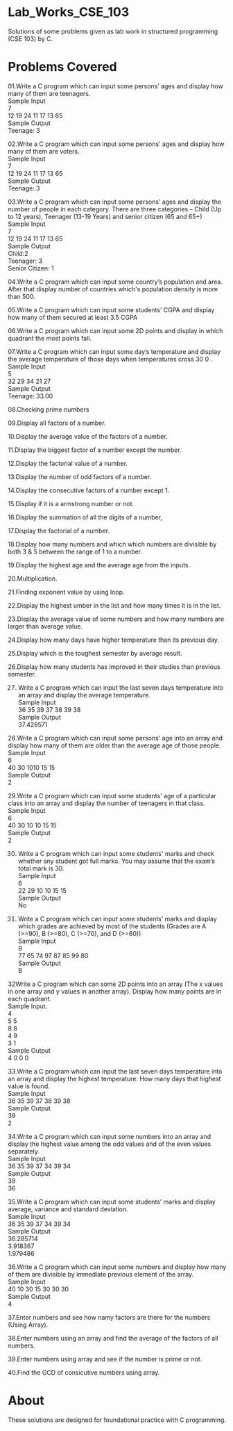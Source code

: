 # Lab_Works_CSE_103
Solutions of some problems given as lab work in structured programming (CSE 103) by C.

# Problems Covered

01.Write a C program which can input some persons’ ages and display how many of them are
teenagers.<br/>
Sample Input<br/>
7<br/>
12 19 24 11 17 13 65<br/>
Sample Output<br/>
Teenage: 3

02.Write a C program which can input some persons’ ages and display how many of them are
voters.<br/>
Sample Input<br/>
7<br/>
12 19 24 11 17 13 65<br/>
Sample Output<br/>
Teenage: 3

03.Write a C program which can input some persons’ ages and display the number of people in
each category. There are three categories – Child (Up to 12 years), Teenager (13-19 Years)
and senior citizen (65 and 65+)<br/>
Sample Input<br/>
7<br/>
12 19 24 11 17 13 65<br/>
Sample Output<br/>
Child:2<br/>
Teenager: 3<br/>
Senior Citizen: 1

04.Write a C program which can input some country’s population and area. After that display
number of countries which&#39;s population density is more than 500.

05.Write a C program which can input some students’ CGPA and display how many of them
secured at least 3.5 CGPA

06.Write a C program which can input some 2D points and display in which quadrant the most
points fall.

07.Write a C program which can input some day’s temperature and display the average
temperature of those days when temperatures cross 30 0 .<br/>
Sample Input<br/>
5<br/>
32 29 34 21 27<br/>
Sample Output<br/>
Teenage: 33.00

08.Checking prime numbers

09.Display all factors of a number.

10.Display the average value of the factors of a number.

11.Display the biggest factor of a number except the number.

12.Display the factorial value of a number.

13.Display the number of odd factors of a number.

14.Display the consecutive factors of a number except 1.

15.Display if it is a armstrong number or not.

16.Display the summation of all the digits of a number,

17.Display the factorial of a number.

18.Display how many numbers and which which numbers are divisible by both 3 & 5 between the range of 1 to a number.

19.Display the highest age and the average age from the inputs.

20.Multiplication.

21.Finding exponent value by using loop.

22.Display the highest  umber in the list and how many times it is in the list.

23.Display the average value of some numbers and how many numbers are larger than average value.

24.Display how many days have higher temperature than its previous day.

25.Display which is the toughest semester by average result.

26.Display how many students has improved in their studies than previous semester.

27. Write a C program which can input the last seven days temperature into an array and display the average temperature.<br/>
Sample Input<br/>
36 35 39 37 38 39 38<br/>
Sample Output<br/>
37.428571

28.Write a C program which can input some persons’ age into an array and display how many of them are older than the average age of those people.<br/>
Sample Input<br/>
6<br/>
40 30 1010 15 15<br/>
Sample Output<br/>
2

29.Write a C program which can input some students' age of a particular class into an array and display the number of teenagers in that class.<br/>
Sample Input<br/>
6<br/>
40 30 10 10 15 15<br/>
Sample Output<br/>
2

30. Write a C program which can input some students' marks and check whether any student got full marks. You may assume that the exam’s total mark is 30.<br/>
Sample Input<br/>
6<br/>
22 29 10 10 15 15<br/>
Sample Output<br/>
No

31. Write a C program which can input some students’ marks and display which grades are achieved by most of the students (Grades are A (>=90), B (>=80), C (>=70), and D (>=60))<br/>
Sample Input<br/>
8<br/>
77 65 74 97 87 85 99 80<br/>
Sample Output<br/>
B

32Write a C program which can some 2D points into an array (The x values in one array and y values in another array). Display how many points are in each quadrant.<br/>
Sample Input.<br/>
4<br/>
5 5<br/>
8 8<br/>
4 9<br/>
3 1<br/>
Sample Output<br/>
4 0 0 0

33.Write a C program which can input the last seven days temperature into an array and display the highest temperature. How many days that highest value is found.<br/>
Sample Input<br/>
36 35 39 37 38 39 38<br/>
Sample Output<br/>
39<br/>
2

34.Write a C program which can input some numbers into an array and display the highest value among the odd values and of the even values separately.<br/>
Sample Input<br/>
36 35 39 37 34 39 34<br/>
Sample Output<br/>
39<br/>
36

35.Write a C program which can input some students’ marks and display average, variance and standard deviation.<br/>
Sample Input<br/>
36 35 39 37 34 39 34<br/>
Sample Output<br/>
36.285714<br/>
3.918367<br/>
1.979486

36.Write a C program which can input some numbers and display how many of them are divisible by immediate previous element of the array.<br/>
Sample Input<br/>
40 10 30 15 30 30 30<br/>
Sample Output<br/>
4

37.Enter numbers and see how namy factors are there for the numbers (Using Array).

38.Enter numbers using an array and find the average of the factors of all numbers.

39.Enter numbers using array and see if the number is prime or not.

40.Find the GCD of consicutive numbers using array.



# About

These solutions are designed for foundational practice with C programming. 
